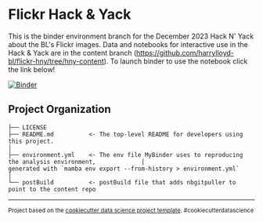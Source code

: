 Flickr Hack & Yack
==============================

This is the binder environment branch for the December 2023 Hack N' Yack about the BL's Flickr images. Data and notebooks for interactive use in the Hack & Yack are in the content branch (https://github.com/harrylloyd-bl/flickr-hny/tree/hny-content). To launch binder to use the notebook click the link below!

[![Binder](https://mybinder.org/badge_logo.svg)](https://mybinder.org/v2/gh/harrylloyd-bl/flickr-hny/hny-env?urlpath=git-pull%3Frepo%3Dhttps%253A%252F%252Fgithub.com%252Fharrylloyd-bl%252Fflickr-hny%26urlpath%3Dtree%252Fflickr-hny%252F%26branch%3Dhny-content)

Project Organization
------------

    ├── LICENSE
    ├── README.md          <- The top-level README for developers using this project.
    │
    ├── environment.yml    <- The env file MyBinder uses to reproducing the analysis environment,             │                         generated with `mamba env export --from-history > environment.yml`
    │
    └── postBuild          <- postBuild file that adds nbgitpuller to point to the content repo


--------

<p><small>Project based on the <a target="_blank" href="https://drivendata.github.io/cookiecutter-data-science/">cookiecutter data science project template</a>. #cookiecutterdatascience</small></p>
